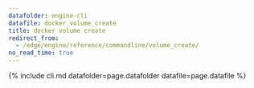 ```yaml
---
datafolder: engine-cli
datafile: docker_volume_create
title: docker volume create
redirect_from:
  - /edge/engine/reference/commandline/volume_create/
no_read_time: true
---
```

<!--
Sorry, but the contents of this page are automatically generated from
Docker's source code. If you want to suggest a change to the text that appears
here, you'll need to find the string by searching this repo:

https://github.com/docker/cli
-->

{% include cli.md datafolder=page.datafolder datafile=page.datafile %}
